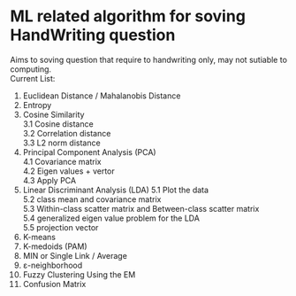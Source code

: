 # ML related algorithm for soving HandWriting question
Aims to soving question that require to handwriting only, may not sutiable to computing.  
Current List:
1. Euclidean Distance / Mahalanobis Distance
2. Entropy
3. Cosine Similarity  
3.1 Cosine distance  
3.2 Correlation distance  
3.3 L2 norm distance  
4. Principal Component Analysis (PCA)  
4.1 Covariance matrix  
4.2 Eigen values + vertor  
4.3 Apply PCA  
5. Linear Discriminant Analysis (LDA)
5.1 Plot the data  
5.2 class mean and covariance matrix  
5.3 Within-class scatter matrix and Between-class scatter matrix  
5.4 generalized eigen value problem for the LDA  
5.5 projection vector  
6. K-means
7. K-medoids (PAM)
8. MIN or Single Link / Average
9. ε-neighborhood
10. Fuzzy Clustering Using the EM 
11. Confusion Matrix
